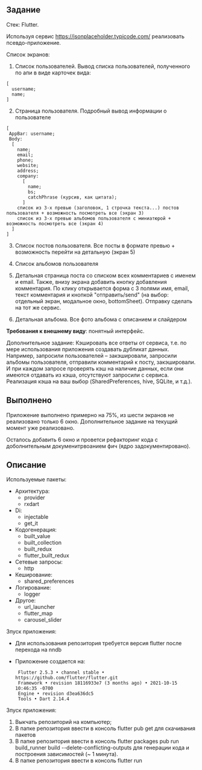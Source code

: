 ## Задание
Стек: Flutter.

Используя сервис https://jsonplaceholder.typicode.com/ реализовать псевдо-приложение.

Список экранов:
  1. Список пользователей. Вывод списка пользователей, полученного по апи в виде карточек вида: 
    
    [
      username;
      name;
    ]
  2. Страница пользователя. Подробный вывод информации о пользователе
  
    [
     AppBar: username;
     Body:
      [
        name;
        email;
        phone;
        website;
        address;
        company:
          [
            name;
            bs;
            catchPhrase (курсив, как цитата);
          ]
        список из 3-х превью (заголовок, 1 строчка текста...) постов пользователя + возможность посмотреть все (экран 3)
        список из 3-х превью альбомов пользователя с миниатюрой + возможность посмотреть все (экран 4)
      ]
    ]
    
  3. Список постов пользователя. Все посты в формате превью + возможность перейти на детальную (экран 5)

  4. Список альбомов пользователя

  5. Детальная страница поста со списком всех комментариев c именем и email. Также, внизу экрана добавить кнопку добавления комментария. По клику открывается форма с 3 полями имя, email, текст комментария и кнопкой "отправить/send" (на выбор: отдельный экран, модальное окно, bottomSheet). Отправку сделать на тот же сервис.

  6. Детальная альбома. Все фото альбома с описанием и слайдером

  **Требования к внешнему виду**: понятный интерфейс.

  Дополнительное задание:
  Кэшировать все ответы от сервиса, т.е. по мере использования приложения создавать дубликат данных. Например, запросили пользователей – закэшировали, запросили альбомы пользователя, отправили комментарий к посту, закэшировали. И при каждом запросе проверять кэш на наличие данных, если они имеются отдавать из кэша, отсутствуют запросили с сервиса. Реализация кэша на ваш выбор (SharedPreferences, hive, SQLite, и т.д.).

## Выполнено
Приложение выполнено примерно на 75%, из шести экранов не реализовано только 6 окно. Дополнительное задание на текущий момент уже реализовано. 

Осталось добавить 6 окно и проветси рефакторинг кода с доболнительным докуменитрвоанием фич (ядро задокументировано).
## Описание

Используемые пакеты:
   - Архитектура:
      -  provider
      -  rxdart
   - Di:
      - injectable
      - get_it
   - Кодогенерация: 
      -  built_value
      -  built_collection
      -  built_redux
      -  flutter_built_redux
   - Сетевые запросы:
      - http
   - Кеширование:
      - shared_preferences
   - Логирование:
      - logger
   - Другое:
      - url_launcher
      - flutter_map
      - carousel_slider

Зпуск приложения: 
 - Для использования репозитория требуется версия flutter после перехода на nndb
 - Приложение создается на:
   
        Flutter 2.5.3 • channel stable • https://github.com/flutter/flutter.git
        Framework • revision 18116933e7 (3 months ago) • 2021-10-15 10:46:35 -0700
        Engine • revision d3ea636dc5
        Tools • Dart 2.14.4
       

Зпуск приложения: 
  1) Выкчать репозиторий на компьютер;
  2) В папке репозитория ввести в консоль flutter pub get для скачивания пакетов
  3) В папке репозитория ввести в консоль flutter packages pub run build_runner build --delete-conflicting-outputs для генерации кода и построения зависимостей (~ 1 минута).
  4) В папке репозитория ввести в консоль flutter run
